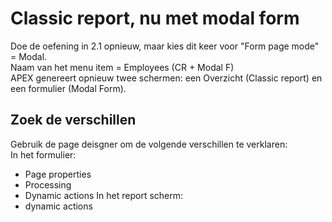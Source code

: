 # Classic report, nu met modal form
Doe de oefening in 2.1 opnieuw, maar kies dit keer voor "Form page mode" = Modal.</br>
Naam van het menu item = Employees (CR + Modal F)</br>
APEX genereert opnieuw twee schermen: een Overzicht (Classic report) en een formulier (Modal Form). </br>

## Zoek de verschillen
Gebruik de page deisgner om de volgende verschillen te verklaren:</br>
In het formulier:</br>
- Page properties
- Processing
- Dynamic actions
In het report scherm:</br>
- dynamic actions